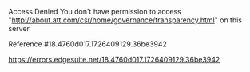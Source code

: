 Access Denied
You don't have permission to access "http://about.att.com/csr/home/governance/transparency.html" on this server.

Reference #18.4760d017.1726409129.36be3942

https://errors.edgesuite.net/18.4760d017.1726409129.36be3942